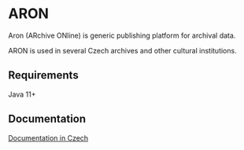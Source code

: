 # ARON

Aron (ARchive ONline) is generic publishing platform for archival data.

ARON is used in several Czech archives and other cultural institutions.


## Requirements

Java 11+

## Documentation

[Documentation in Czech](https://docs.lightcomp.cz/aron)
